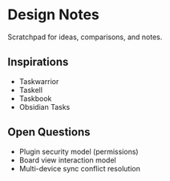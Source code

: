 # Design Notes

Scratchpad for ideas, comparisons, and notes.

## Inspirations
- Taskwarrior
- Taskell
- Taskbook
- Obsidian Tasks

## Open Questions
- Plugin security model (permissions)
- Board view interaction model
- Multi-device sync conflict resolution
